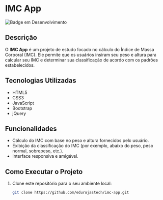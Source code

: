 # IMC App

![Badge em Desenvolvimento](https://img.shields.io/badge/Status-Em%20Desenvolvimento-yellow)

## Descrição

O **IMC App** é um projeto de estudo focado no cálculo do Índice de Massa Corporal (IMC). Ele permite que os usuários insiram seu peso e altura para calcular seu IMC e determinar sua classificação de acordo com os padrões estabelecidos.

## Tecnologias Utilizadas

- HTML5
- CSS3
- JavaScript
- Bootstrap
- jQuery

## Funcionalidades

- Cálculo do IMC com base no peso e altura fornecidos pelo usuário.
- Exibição da classificação do IMC (por exemplo, abaixo do peso, peso normal, sobrepeso, etc.).
- Interface responsiva e amigável.

## Como Executar o Projeto

1. Clone este repositório para o seu ambiente local:
   ```bash
   git clone https://github.com/edurojastech/imc-app.git
